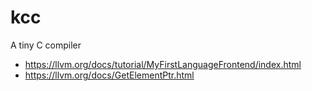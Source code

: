 # kcc
A tiny C compiler

* https://llvm.org/docs/tutorial/MyFirstLanguageFrontend/index.html
* https://llvm.org/docs/GetElementPtr.html
